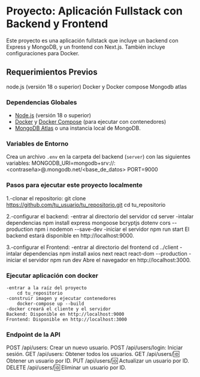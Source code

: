 # Proyecto: Aplicación Fullstack con Backend y Frontend

Este proyecto es una aplicación fullstack que incluye un backend con Express y MongoDB, y un frontend con Next.js. También incluye configuraciones para Docker.


## **Requerimientos Previos**
node.js (versión 18 o superior)
Docker y Docker compose
Mongodb atlas

### **Dependencias Globales**
- [Node.js](https://nodejs.org/) (versión 18 o superior)
- [Docker](https://www.docker.com/) y [Docker Compose](https://docs.docker.com/compose/) (para ejecutar con contenedores)
- [MongoDB Atlas](https://www.mongodb.com/atlas/database) o una instancia local de MongoDB.

### **Variables de Entorno**
Crea un archivo `.env` en la carpeta del backend (`server`) con las siguientes variables:
MONGODB_URI=mongodb+srv://<usuario>:<contraseña>@<cluster>.mongodb.net/<base_de_datos>
PORT=9000

### **Pasos para ejecutar este proyecto localmente**
1.-clonar el repositorio:
    git clone https://github.com/tu_usuario/tu_repositorio.git
    cd tu_repositorio

2.-configurar el backend:
    -entrar al directorio del servidor
        cd server
    -intalar dependencias
        npm install express mongoose bcryptjs dotenv cors --production
        npm i nodemon --save-dev
    -iniciar el servidor
        npm run start
El backend estará disponible en http://localhost:9000.

3.-configurar el Frontend:
    -entrar al directorio del frontend
        cd ../client
    -intalar dependencias
        npm install axios next react react-dom --production
    -iniciar el servidor
        npm run dev
Abre el navegador en http://localhost:3000.

### **Ejecutar aplicación con docker**
    -entrar a la raíz del proyecto
        cd tu_repositorio
    -construir imagen y ejecutar contenedores
        docker-compose up --build
    -docker creará el cliente y el servidor
    Backend: Disponible en http://localhost:9000
    Frontend: Disponible en http://localhost:3000

### **Endpoint de la API**
POST /api/users: Crear un nuevo usuario.
POST /api/users/login: Iniciar sesión.
GET /api/users: Obtener todos los usuarios.
GET /api/users/:id: Obtener un usuario por ID.
PUT /api/users/:id: Actualizar un usuario por ID.
DELETE /api/users/:id: Eliminar un usuario por ID.

